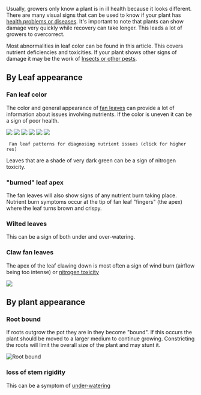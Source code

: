 Usually, growers only know a plant is in ill health because it looks different. There are many visual signs that can be used to know if your plant has [health problems or diseases](/Diseases_and_Ailments). It's important to note that plants can show damage very quickly while recovery can take longer. This leads a lot of growers to overcorrect.

Most abnormalities in leaf color can be found in this article. This covers nutrient deficiencies and toxicities.  If your plant shows other signs of damage it may be the work of [Insects or other pests](/Pests_and_insects).

## By Leaf appearance

### Fan leaf color ###
The color and general appearance of [fan leaves](/Anatomy_of_Cannabis#fan-leaves) can provide a lot of information about issues involving nutrients. If the color is uneven it can be a sign of poor health.
<div class="center">
    <img src="/images/Deficiency_and_abundance_of_fertilization_elements.jpeg"/>
    <img src="/images/Whole_plant_nutrient_deficiencies_and_excesses.jpeg"/>
    <img src="/images/Nutrient_Disorder_visual_guide.jpg"/>
    <img src="/images/Deficiencies_on_fan_leaves.png"/>
    <img src="/images/Visual_tissue_assessment_1_of_2.png"/>
    <img src="/images/Visual_tissue_assessment_2_of_2.png"/>
 
     Fan leaf patterns for diagnosing nutrient issues (click for higher res)
</div>


Leaves that are a shade of very dark green can be a sign of nitrogen toxicity.

### "burned" leaf apex ###
The fan leaves will also show signs of any nutrient burn taking place. Nutrient burn symptoms occur at the tip of fan leaf "fingers" (the apex) where the leaf turns brown and crispy.

### Wilted leaves ###
This can be a sign of both under and over-watering.

### Claw fan leaves ###
The apex of the leaf clawing down is most often a sign of wind burn (airflow being too intense) or [nitrogen toxicity](/Diseases#nitrogen-toxicity)

<img src="/images/Leaf_claw2.jpg">


## By plant appearance ##

### Root bound ###
If roots outgrow the pot they are in they become "bound". If this occurs the plant should be moved to a larger medium to continue growing. Constricting the roots will limit the overall size of the plant and may stunt it.

<img src='/images/Rootbound.jpg' class="right" title='Root bound'>

### loss of stem rigidity ###
This can be a symptom of [under-watering](/Watering#under-over-watering-symptoms)

